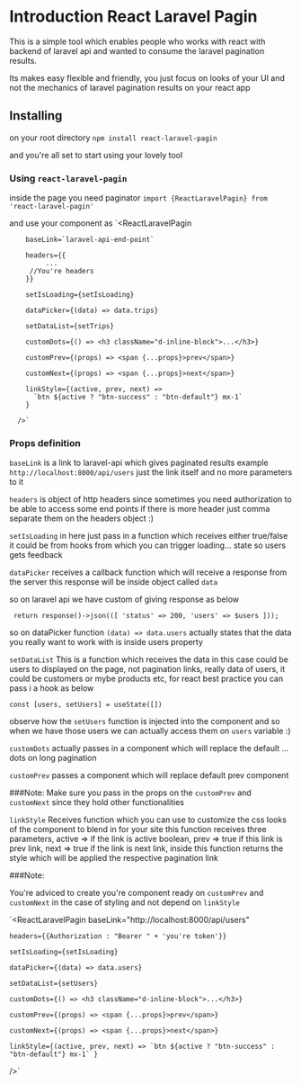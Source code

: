 # Introduction React Laravel Pagin

This is a simple tool which enables people who works with react with backend of laravel api and wanted to consume the laravel pagination results.

Its makes easy flexible and friendly, you just focus on looks of your UI and not the mechanics of laravel pagination results on your react app

## Installing

on your root directory
`npm install react-laravel-pagin`

and you're all set to start using your lovely tool

### Using `react-laravel-pagin`

inside the page you need paginator
`import {ReactLaravelPagin} from 'react-laravel-pagin'`

and use your component as
`<ReactLaravelPagin

        baseLink=`laravel-api-end-point`

        headers={{
             ...
         //You're headers
        }}

        setIsLoading={setIsLoading}

        dataPicker={(data) => data.trips}

        setDataList={setTrips}

        customDots={() => <h3 className="d-inline-block">...</h3>}

        customPrev={(props) => <span {...props}>prev</span>}

        customNext={(props) => <span {...props}>next</span>}

        linkStyle={(active, prev, next) =>
          `btn ${active ? "btn-success" : "btn-default"} mx-1`
        }

      />`

### Props definition

`baseLink` is a link to laravel-api which gives paginated results example `http://localhost:8000/api/users` just the link itself and no more parameters to it

`headers` is object of http headers since sometimes you need authorization to be able to access some end points
if there is more header just comma separate them on the headers object :)

`setIsLoading` in here just pass in a function which receives either true/false it could be from hooks from which you can trigger loading... state so users gets feedback

`dataPicker` receives a callback function which will receive a response from the server this response will be inside object called `data`

so on laravel api we have custom of giving response as below

` return response()->json(([ 'status' => 200, 'users' => $users ]));`

so on dataPicker function `(data) => data.users` actually states that the data you really want to work with is inside users property

`setDataList` This is a function which receives the data in this case could be users to displayed on the page, not pagination links, really data of users, it could be customers or mybe products etc, for react best practice you can pass i a hook as below

`const [users, setUsers] = useState([])`

observe how the `setUsers` function is injected into the component and so when we have those users we can actually access them on `users` variable :)

`customDots` actually passes in a component which will replace the default ... dots on long pagination

`customPrev` passes a component which will replace default prev component

###Note:
Make sure you pass in the props on the `customPrev` and `customNext` since they hold other functionalities

`linkStyle` Receives function which you can use to customize the css looks of the component to blend in for your site
this function receives three parameters, active => if the link is active boolean, prev => true if this link is prev link, next => true if the link is next link,
inside this function returns the style which will be applied the respective pagination link

###Note:

You're adviced to create you're component ready on `customPrev` and `customNext` in the case of styling and not depend on `linkStyle`

`<ReactLaravelPagin baseLink="http://localhost:8000/api/users"

    headers={{Authorization : "Bearer " + 'you're token'}}

    setIsLoading={setIsLoading}

    dataPicker={(data) => data.users}

    setDataList={setUsers}

    customDots={() => <h3 className="d-inline-block">...</h3>}

    customPrev={(props) => <span {...props}>prev</span>}

    customNext={(props) => <span {...props}>next</span>}

    linkStyle={(active, prev, next) => `btn ${active ? "btn-success" : "btn-default"} mx-1` }

/>`
